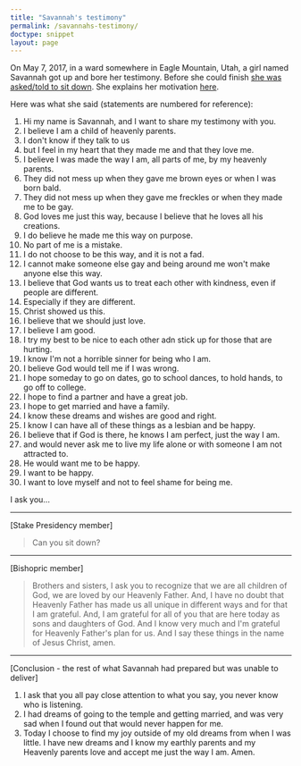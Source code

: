 ```yaml
---
title: "Savannah's testimony"
permalink: /savannahs-testimony/
doctype: snippet
layout: page
---
```


On May 7, 2017, in a ward somewhere in Eagle Mountain, Utah, a girl named Savannah got up and bore her testimony.  Before she could finish [she was asked/told to sit down](https://www.youtube.com/watch?v=o_0nhyP6dU4).  She explains her motivation [here](http://iliketolookforrainbows.com/2017/05/30/episode-2-savannahs-story-the-transcript/).

Here was what she said (statements are numbered for reference):

1. Hi my name is Savannah, and I want to share my testimony with you.
1. I believe I am a child of heavenly parents.
1. I don't know if they talk to us
1. but I feel in my heart that they made me and that they love me.
1. I believe I was made the way I am, all parts of me, by my heavenly parents.
1. They did not mess up when they gave me brown eyes or when I was born bald.
1. They did not mess up when they gave me freckles or when they made me to be gay.
1. God loves me just this way, because I believe that he loves all his creations.
1. I do believe he made me this way on purpose.
1. No part of me is a mistake.
1. I do not choose to be this way, and it is not a fad.
1. I cannot make someone else gay and being around me won't make anyone else this way.
1. I believe that God wants us to treat each other with kindness, even if people are different.
1. Especially if they are different.
1. Christ showed us this.
1. I believe that we should just love.
1. I believe I am good.
1. I try my best to be nice to each other adn stick up for those that are hurting.
1. I know I'm not a horrible sinner for being who I am.
1. I believe God would tell me if I was wrong.
1. I hope someday to go on dates, go to school dances, to hold hands, to go off to college.
1. I hope to find a partner and have a great job.
1. I hope to get married and have a family.
1. I know these dreams and wishes are good and right.
1. I know I can have all of these things as a lesbian and be happy.
1. I believe that if God is there, he knows I am perfect, just the way I am.
1. and would never ask me to live my life alone or with someone I am not attracted to.
1. He would want me to be happy.
1. I want to be happy.
1. I want to love myself and not to feel shame for being me.

I ask you...

---

[Stake Presidency member]

> Can you sit down?

---

[Bishopric member]

> Brothers and sisters, I ask you to recognize that we are all children of God, we are loved by our Heavenly Father.  And, I have no doubt that Heavenly Father has made us all unique in different ways and for that I am grateful.  And, I am grateful for all of you that are here today as sons and daughters of God.  And I know very much and I'm grateful for Heavenly Father's plan for us.  And I say these things in the name of Jesus Christ, amen.

---

[Conclusion - the rest of what Savannah had prepared but was unable to deliver]

1. I ask that you all pay close attention to what you say, you never know who is listening.
1. I had dreams of going to the temple and getting married, and was very sad when I found out that would never happen for me.
1. Today I choose to find my joy outside of my old dreams from when I was little.  I have new dreams and I know my earthly parents and my Heavenly parents love and accept me just the way I am.  Amen.
